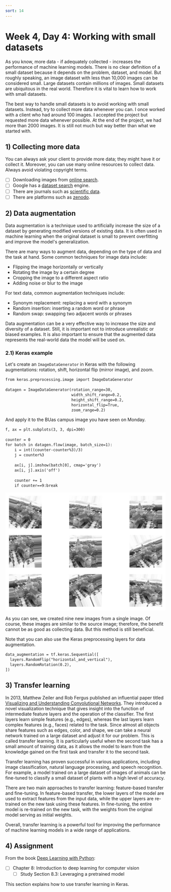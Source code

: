 ```yaml
---
sort: 14
---
```


# Week 4, Day 4: Working with small datasets

As you know, more data - if adequately collected - increases the performance of machine learning models. There is no clear definition of a small dataset because it depends on the problem, dataset, and model. But roughly speaking, an image dataset with less than 10,000 images can be considered small. Large datasets contain millions of images. Small datasets are ubiquitous in the real world. Therefore it is vital to learn how to work with small datasets. 

The best way to handle small datasets is to avoid working with small datasets. Instead, try to collect more data whenever you can. I once worked with a client who had around 100 images. I accepted the project but requested more data whenever possible. At the end of the project, we had more than 2000 images. It is still not much but way better than what we started with.

## 1) Collecting more data

You can always ask your client to provide more data; they might have it or collect it. Moreover, you can use many online resources to collect data. Always avoid violating copyright terms.

- [ ] Downloading images from [online search](https://www.youtube.com/watch?v=OQydrlSzxnE).
- [ ] Google has a [dataset search](https://datasetsearch.research.google.com/) engine.
- [ ] There are journals such as [scientific data](https://www.nature.com/sdata/).
- [ ] There are platforms such as [zenodo](https://zenodo.org/).

## 2) Data augmentation

Data augmentation is a technique used to artificially increase the size of a dataset by generating modified versions of existing data. It is often used in machine learning when the original dataset is small to prevent overfitting and improve the model's generalization.

There are many ways to augment data, depending on the type of data and the task at hand. Some common techniques for image data include:

- Flipping the image horizontally or vertically
- Rotating the image by a certain degree
- Cropping the image to a different aspect ratio
- Adding noise or blur to the image

For text data, common augmentation techniques include:

- Synonym replacement: replacing a word with a synonym
- Random insertion: inserting a random word or phrase
- Random swap: swapping two adjacent words or phrases

Data augmentation can be a very effective way to increase the size and diversity of a dataset. Still, it is important not to introduce unrealistic or biased examples. It is also important to ensure that the augmented data represents the real-world data the model will be used on.

### 2.1) Keras example

Let's create an `ImageDataGenerator` in Keras with the following augmentations: rotation, shift, horizontal flip (mirror image), and zoom.

```
from keras.preprocessing.image import ImageDataGenerator

datagen = ImageDataGenerator(rotation_range=30,
                             width_shift_range=0.2,
                             height_shift_range=0.2,
                             horizontal_flip=True,
                             zoom_range=0.2)
```

And apply it to the BUas campus image you have seen on Monday.

```
f, ax = plt.subplots(3, 3, dpi=300)

counter = 0
for batch in datagen.flow(image, batch_size=1):
    i = int((counter-counter%3)/3)
    j = counter%3
    
    ax[i, j].imshow(batch[0], cmap='gray')
    ax[i, j].axis('off')
    
    counter += 1
    if counter==9:break
```

<img src="./images/augmentation.png" width="800">

As you can see, we created nine new images from a single image. Of course, these images are similar to the source image; therefore, the benefit cannot be as good as collecting data. But this method is still beneficial.

Note that you can also use the Keras preprocessing layers for data augmentation.

```
data_augmentation = tf.keras.Sequential([
  layers.RandomFlip("horizontal_and_vertical"),
  layers.RandomRotation(0.2),
])
```


## 3) Transfer learning

In 2013, Matthew Zeiler and Rob Fergus published an influential paper titled [Visualizing and Understanding Convolutional Networks](https://arxiv.org/abs/1311.2901). They introduced a novel visualization technique that gives insight into the function of intermediate feature layers and the operation of the classifier. The first layers learn simple features (e.g., edges), whereas the last layers learn complex features (e.g., faces) related to the task. Since almost all objects share features such as edges, color, and shape, we can take a neural network trained on a large dataset and adjust it for our problem. This is called transfer learning. It is particularly useful when the second task has a small amount of training data, as it allows the model to learn from the knowledge gained on the first task and transfer it to the second task.

Transfer learning has proven successful in various applications, including image classification, natural language processing, and speech recognition. For example, a model trained on a large dataset of images of animals can be fine-tuned to classify a small dataset of plants with a high level of accuracy.

There are two main approaches to transfer learning: feature-based transfer and fine-tuning. In feature-based transfer, the lower layers of the model are used to extract features from the input data, while the upper layers are re-trained on the new task using these features. In fine-tuning, the entire model is re-trained on the new task, with the weights from the original model serving as initial weights.

Overall, transfer learning is a powerful tool for improving the performance of machine learning models in a wide range of applications.


## 4) Assignment

From the book [Deep Learning with Python](https://www.manning.com/books/deep-learning-with-python-second-edition):
- [ ] Chapter 8: Introduction to deep learning for computer vision
  - [ ] Study Section 8.3: Leveraging a pretrained model

This section explains how to use transfer learning in Keras.


